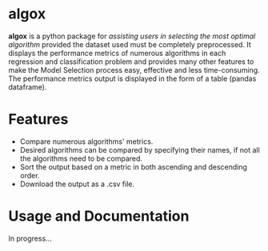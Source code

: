 # algox

**algox** is a python package for *assisting users in selecting the most optimal algorithm* provided the dataset used must be completely preprocessed. It displays the performance metrics of numerous algorithms in each regression and classification problem and provides many other features to make the Model Selection process easy, effective and less time-consuming. The performance metrics output is displayed in the form of a table (pandas dataframe).

# Features

* Compare numerous algorithms' metrics. 
* Desired algorithms can be compared by specifying their names, if not all the algorithms need to be compared. 
* Sort the output based on a metric in both ascending and descending order. 
* Download the output as a .csv file.

# Usage and Documentation

In progress...

